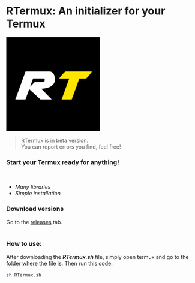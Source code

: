 # RTermux: An initializer for your Termux
<img src="images/RTermux_icon.jpg" alt="RTermux icon" height="250px">

> RTermux is in beta version.<br>
> You can report errors you find, feel free!

### Start your Termux ready for anything!
<br>

- *Many libraries*
- *Simple installation*

### Download versions
Go to the [releases](https://github.com/BrunoRodri1/RTermux/releases) tab.
<br><br>

### How to use:<br>
After downloading the ***RTermux.sh*** file, simply open termux and go to the folder where the file is. Then run this code:
```bash
sh RTermux.sh
```
